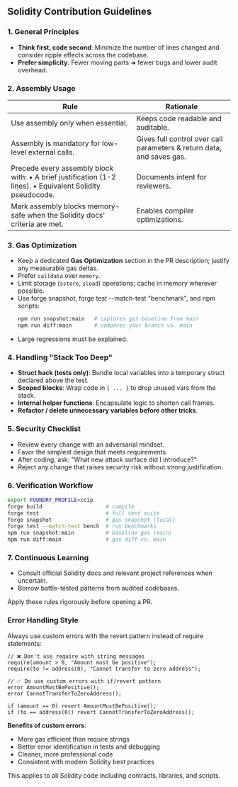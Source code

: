 ## Solidity Contribution Guidelines

### 1. General Principles

- **Think first, code second**: Minimize the number of lines changed and consider ripple effects across the codebase.
- **Prefer simplicity**: Fewer moving parts ➜ fewer bugs and lower audit overhead.

### 2. Assembly Usage

| Rule                                                                                                      | Rationale                                                             |
| --------------------------------------------------------------------------------------------------------- | --------------------------------------------------------------------- |
| Use assembly only when essential.                                                                         | Keeps code readable and auditable.                                    |
| Assembly is mandatory for low-level external calls.                                                       | Gives full control over call parameters & return data, and saves gas. |
| Precede every assembly block with: • A brief justification (1-2 lines). • Equivalent Solidity pseudocode. | Documents intent for reviewers.                                       |
| Mark assembly blocks memory-safe when the Solidity docs' criteria are met.                                | Enables compiler optimizations.                                       |

### 3. Gas Optimization

- Keep a dedicated **Gas Optimization** section in the PR description; justify any measurable gas deltas.
- Prefer `calldata` over `memory`.
- Limit storage (`sstore`, `sload`) operations; cache in memory wherever possible.
- Use forge snapshot, forge test --match-test "benchmark", and npm scripts:
  ```bash
  npm run snapshot:main   # captures gas baseline from main
  npm run diff:main       # compares your branch vs. main
  ```
- Large regressions must be explained.

### 4. Handling "Stack Too Deep"

- **Struct hack (tests only)**: Bundle local variables into a temporary struct declared above the test.
- **Scoped blocks**: Wrap code in `{ ... }` to drop unused vars from the stack.
- **Internal helper functions**: Encapsulate logic to shorten call frames.
- **Refactor / delete unnecessary variables before other tricks**.

### 5. Security Checklist

- Review every change with an adversarial mindset.
- Favor the simplest design that meets requirements.
- After coding, ask: "What new attack surface did I introduce?"
- Reject any change that raises security risk without strong justification.

### 6. Verification Workflow

```bash
export FOUNDRY_PROFILE=ccip
forge build                    # compile
forge test                     # full test suite
forge snapshot                 # gas snapshot (local)
forge test --match-test bench  # run benchmarks
npm run snapshot:main          # baseline gas (main)
npm run diff:main              # gas diff vs. main
```

### 7. Continuous Learning

- Consult official Solidity docs and relevant project references when uncertain.
- Borrow battle-tested patterns from audited codebases.

Apply these rules rigorously before opening a PR.

### Error Handling Style

Always use custom errors with the revert pattern instead of require statements:

```solidity
// ❌ Don't use require with string messages
require(amount > 0, "Amount must be positive");
require(to != address(0), "Cannot transfer to zero address");

// ✅ Do use custom errors with if/revert pattern
error AmountMustBePositive();
error CannotTransferToZeroAddress();

if (amount == 0) revert AmountMustBePositive();
if (to == address(0)) revert CannotTransferToZeroAddress();
```

**Benefits of custom errors**:

- More gas efficient than require strings
- Better error identification in tests and debugging
- Cleaner, more professional code
- Consistent with modern Solidity best practices

This applies to all Solidity code including contracts, libraries, and scripts.
